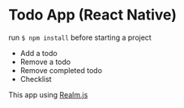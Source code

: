 <h1>Todo App (React Native)</h1>

run
<code>$ npm install</code> before starting a project

- Add a todo
- Remove a todo
- Remove completed todo
- Checklist

This app using [Realm.js](https://realm.io)

